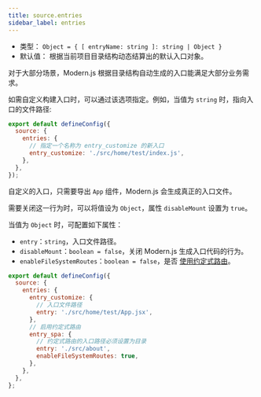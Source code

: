 ```yaml
---
title: source.entries
sidebar_label: entries
---
```




* 类型： `Object = { [ entryName: string ]: string | Object }`
* 默认值： 根据当前项目目录结构动态结算出的默认入口对象。

对于大部分场景，Modern.js 根据目录结构自动生成的入口能满足大部分业务需求。

如需自定义构建入口时，可以通过该选项指定。例如，当值为 `string` 时，指向入口的文件路径:

```js title="modern.config.js"
export default defineConfig({
  source: {
    entries: {
      // 指定一个名称为 entry_customize 的新入口
      entry_customize: './src/home/test/index.js',
    },
  },
});
```

自定义的入口，只需要导出 `App` 组件，Modern.js 会生成真正的入口文件。

需要关闭这一行为时，可以将值设为 `Object`，属性 `disableMount` 设置为 `true`。


当值为 `Object` 时，可配置如下属性：

* `entry`：`string`，入口文件路径。
* `disableMount`：`boolean = false`，关闭 Modern.js 生成入口代码的行为。
* `enableFileSystemRoutes`：`boolean = false`，是否 [使用约定式路由](/docs/apis/app/hooks/src/pages)。

```js
export default defineConfig({
  source: {
    entries: {
      entry_customize: {
        // 入口文件路径
        entry: './src/home/test/App.jsx',
      },
      // 启用约定式路由
      entry_spa: {
        // 约定式路由的入口路径必须设置为目录
        entry: './src/about',
        enableFileSystemRoutes: true,
      },
    },
  },
};
```

